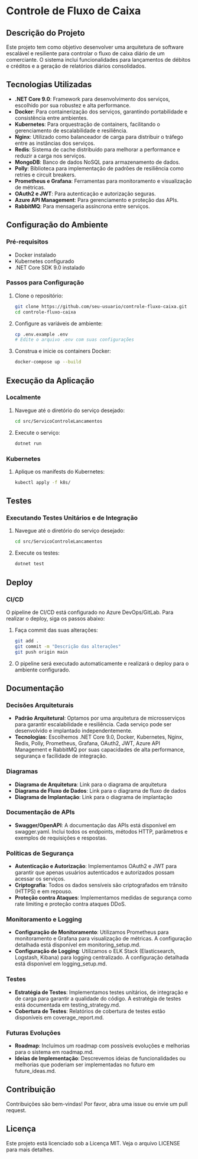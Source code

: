 # Controle de Fluxo de Caixa

## Descrição do Projeto
Este projeto tem como objetivo desenvolver uma arquitetura de software escalável e resiliente para controlar o fluxo de caixa diário de um comerciante. O sistema inclui funcionalidades para lançamentos de débitos e créditos e a geração de relatórios diários consolidados.

## Tecnologias Utilizadas
- **.NET Core 9.0**: Framework para desenvolvimento dos serviços, escolhido por sua robustez e alta performance.
- **Docker**: Para containerização dos serviços, garantindo portabilidade e consistência entre ambientes.
- **Kubernetes**: Para orquestração de containers, facilitando o gerenciamento de escalabilidade e resiliência.
- **Nginx**: Utilizado como balanceador de carga para distribuir o tráfego entre as instâncias dos serviços.
- **Redis**: Sistema de cache distribuído para melhorar a performance e reduzir a carga nos serviços.
- **MongoDB**: Banco de dados NoSQL para armazenamento de dados.
- **Polly**: Biblioteca para implementação de padrões de resiliência como retries e circuit breakers.
- **Prometheus e Grafana**: Ferramentas para monitoramento e visualização de métricas.
- **OAuth2 e JWT**: Para autenticação e autorização seguras.
- **Azure API Management**: Para gerenciamento e proteção das APIs.
- **RabbitMQ**: Para mensageria assíncrona entre serviços.

## Configuração do Ambiente
### Pré-requisitos
- Docker instalado
- Kubernetes configurado
- .NET Core SDK 9.0 instalado

### Passos para Configuração
1. Clone o repositório:
    ```bash
    git clone https://github.com/seu-usuario/controle-fluxo-caixa.git
    cd controle-fluxo-caixa
    ```

2. Configure as variáveis de ambiente:
    ```bash
    cp .env.example .env
    # Edite o arquivo .env com suas configurações
    ```

3. Construa e inicie os containers Docker:
    ```bash
    docker-compose up --build
    ```

## Execução da Aplicação
### Localmente
1. Navegue até o diretório do serviço desejado:
    ```bash
    cd src/ServicoControleLancamentos
    ```

2. Execute o serviço:
    ```bash
    dotnet run
    ```

### Kubernetes
1. Aplique os manifests do Kubernetes:
    ```bash
    kubectl apply -f k8s/
    ```

## Testes
### Executando Testes Unitários e de Integração
1. Navegue até o diretório do serviço desejado:
    ```bash
    cd src/ServicoControleLancamentos
    ```

2. Execute os testes:
    ```bash
    dotnet test
    ```

## Deploy
### CI/CD
O pipeline de CI/CD está configurado no Azure DevOps/GitLab. Para realizar o deploy, siga os passos abaixo:
1. Faça commit das suas alterações:
    ```bash
    git add .
    git commit -m "Descrição das alterações"
    git push origin main
    ```

2. O pipeline será executado automaticamente e realizará o deploy para o ambiente configurado.

## Documentação
### Decisões Arquiteturais
- **Padrão Arquitetural**: Optamos por uma arquitetura de microsserviços para garantir escalabilidade e resiliência. Cada serviço pode ser desenvolvido e implantado independentemente.
- **Tecnologias**: Escolhemos .NET Core 9.0, Docker, Kubernetes, Nginx, Redis, Polly, Prometheus, Grafana, OAuth2, JWT, Azure API Management e RabbitMQ por suas capacidades de alta performance, segurança e facilidade de integração.

### Diagramas
- **Diagrama de Arquitetura**: Link para o diagrama de arquitetura
- **Diagrama de Fluxo de Dados**: Link para o diagrama de fluxo de dados
- **Diagrama de Implantação**: Link para o diagrama de implantação

### Documentação de APIs
- **Swagger/OpenAPI**: A documentação das APIs está disponível em swagger.yaml. Inclui todos os endpoints, métodos HTTP, parâmetros e exemplos de requisições e respostas.

### Políticas de Segurança
- **Autenticação e Autorização**: Implementamos OAuth2 e JWT para garantir que apenas usuários autenticados e autorizados possam acessar os serviços.
- **Criptografia**: Todos os dados sensíveis são criptografados em trânsito (HTTPS) e em repouso.
- **Proteção contra Ataques**: Implementamos medidas de segurança como rate limiting e proteção contra ataques DDoS.

### Monitoramento e Logging
- **Configuração de Monitoramento**: Utilizamos Prometheus para monitoramento e Grafana para visualização de métricas. A configuração detalhada está disponível em monitoring_setup.md.
- **Configuração de Logging**: Utilizamos o ELK Stack (Elasticsearch, Logstash, Kibana) para logging centralizado. A configuração detalhada está disponível em logging_setup.md.

### Testes
- **Estratégia de Testes**: Implementamos testes unitários, de integração e de carga para garantir a qualidade do código. A estratégia de testes está documentada em testing_strategy.md.
- **Cobertura de Testes**: Relatórios de cobertura de testes estão disponíveis em coverage_report.md.

### Futuras Evoluções
- **Roadmap**: Incluímos um roadmap com possíveis evoluções e melhorias para o sistema em roadmap.md.
- **Ideias de Implementação**: Descrevemos ideias de funcionalidades ou melhorias que poderiam ser implementadas no futuro em future_ideas.md.

## Contribuição
Contribuições são bem-vindas! Por favor, abra uma issue ou envie um pull request.

## Licença
Este projeto está licenciado sob a Licença MIT. Veja o arquivo LICENSE para mais detalhes.